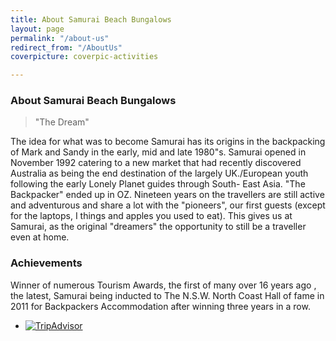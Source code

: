 ```yaml
---
title: About Samurai Beach Bungalows
layout: page
permalink: "/about-us"
redirect_from: "/AboutUs"
coverpicture: coverpic-activities

---
```

### About Samurai Beach Bungalows
 >"The Dream"

The idea for what was to become Samurai has its origins in the backpacking of Mark and Sandy in the early, mid and late 1980"s.  Samurai opened in November 1992 catering to a new market that had recently discovered Australia as being the end destination  of the largely UK./European youth following the early Lonely Planet guides through South- East Asia. "The Backpacker" ended up in OZ.  Nineteen years on the travellers are still active and adventurous and share a lot with the "pioneers", our first guests (except for the laptops, I things and apples you used to eat). This gives us at Samurai, as the original "dreamers" the opportunity to still be a traveller even at home.

### Achievements

Winner of numerous Tourism Awards, the first of many over 16 years ago , the latest, Samurai being inducted to The N.S.W.  North Coast Hall  of fame in 2011 for Backpackers  Accommodation after winning three years in a row.


<div id="TA_certificateOfExcellence422" class="TA_certificateOfExcellence">
<ul id="Xpw6EYPk" class="TA_links AgYIDspD3GK">
<li id="nn4AlaL" class="jxnw6WMutxz">
<a target="_blank" href="https://www.tripadvisor.com.au/Hotel_Review-g1233623-d285538-Reviews-Samurai_Beach_Bungalows_Port_Stephens_YHA-Anna_Bay_Port_Stephens_Greater_Newcastle_New.html"><img src="https://www.tripadvisor.com.au/img/cdsi/img2/awards/CoE2016_WidgetAsset-14348-2.png" alt="TripAdvisor" class="widCOEImg" id="CDSWIDCOELOGO"/></a>
</li>
</ul>
</div>
<script src="https://www.jscache.com/wejs?wtype=certificateOfExcellence&amp;uniq=422&amp;locationId=285538&amp;lang=en_AU&amp;year=2016&amp;display_version=2"></script>